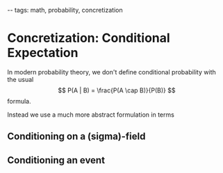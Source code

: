 -- tags: math, probability, concretization
# Concretization: Conditional Expectation
In modern probability theory, we don't define conditional probability with the usual
$$
P(A | B) = \frac{P(A \cap B)}{P(B)}
$$
formula.

Instead we use a much more abstract formulation in terms

## Conditioning on a \(sigma\)-field

## Conditioning an event

##